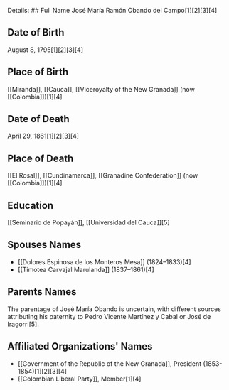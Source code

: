 Details: ## Full Name
José María Ramón Obando del Campo[1][2][3][4]

## Date of Birth
August 8, 1795[1][2][3][4]

## Place of Birth
[[Miranda]], [[Cauca]], [[Viceroyalty of the New Granada]] (now [[Colombia]])[1][4]

## Date of Death
April 29, 1861[1][2][3][4]

## Place of Death
[[El Rosal]], [[Cundinamarca]], [[Granadine Confederation]] (now [[Colombia]])[1][4]

## Education
[[Seminario de Popayán]], [[Universidad del Cauca]][5]

## Spouses Names
- [[Dolores Espinosa de los Monteros Mesa]] (1824–1833)[4]
- [[Timotea Carvajal Marulanda]] (1837–1861)[4]

## Parents Names
The parentage of José María Obando is uncertain, with different sources attributing his paternity to Pedro Vicente Martínez y Cabal or José de Iragorri[5].

## Affiliated Organizations' Names
- [[Government of the Republic of the New Granada]], President (1853-1854)[1][2][3][4]
- [[Colombian Liberal Party]], Member[1][4]

